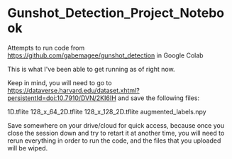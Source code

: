 # Gunshot_Detection_Project_Notebook
Attempts to run code from https://github.com/gabemagee/gunshot_detection in Google Colab 

This is what I've been able to get running as of right now.

Keep in mind, you will need to go to https://dataverse.harvard.edu/dataset.xhtml?persistentId=doi:10.7910/DVN/2KI6IH and save the following files:

1D.tflite
128_x_64_2D.tflite
128_x_128_2D.tflite
augmented_labels.npy

Save somewhere on your drive/cloud for quick access, because once you close the session down and try to retart it at another time, you will need to rerun everything in order to run the code, and the files that you uploaded will be wiped.
